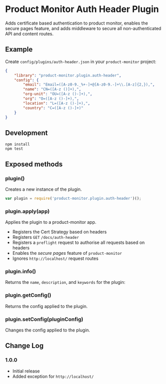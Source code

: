# Product Monitor Auth Header Plugin
Adds certificate based authentication to product monitor, enables the secure pages feature, and adds middleware to secure all non-authenticated API and content routes.

## Example
Create `config/plugins/auth-header.json` in your `product-monitor` project:
```json
{
    "library": "product-monitor.plugin.auth-header",
    "config": {
        "email": "Email=([A-z0-9._%+-]+@[A-z0-9.-]+\\.[A-z]{2,}),",
        "name": "CN=([A-z ()]+),",
        "org-unit": "OU=([A-z ()-]+),",
        "org": "O=([A-z ()-]+),",
        "location": "L=([A-z ()-]+),",
        "country": "C=([A-z ()-]+)"
    }
}
```

## Development

```
npm install
npm test
```

## Exposed methods
### plugin()
Creates a new instance of the plugin.

```js
var plugin = require('product-monitor.plugin.auth-header')();
```

### plugin.apply(app)
Applies the plugin to a product-monitor app.
- Registers the Cert Strategy based on headers
- Registers `GET` `/docs/auth-header`
- Registers a `preflight` request to authorise all requests based on headers
- Enables the _secure pages_ feature of `product-monitor`
- Ignores `http://localhost/` request routes

### plugin.info()
Returns the `name`, `description`, and `keywords` for the plugin:

### plugin.getConfig()
Returns the config applied to the plugin.

### plugin.setConfig(pluginConfig)
Changes the config applied to the plugin.

## Change Log

### 1.0.0
- Initial release
- Added exception for `http://localhost/`
